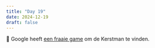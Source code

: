 ```yaml
---
title: "Day 19"
date: 2024-12-19
draft: false
---
```


🦌 Google heeft [een fraaie game](https://santatracker.google.com/) om de Kerstman te vinden.
